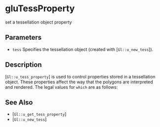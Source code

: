 # gluTessProperty
set a tessellation object property

## Parameters
- `tess`
  Specifies the tessellation object (created with [`Gl::u_new_tess`]).

## Description
[`Gl::u_tess_property`] is used to control properties stored in a
  tessellation object. These properties affect the way that the polygons
  are interpreted and rendered. The legal values for `which` are as
  follows:

## See Also
- [`Gl::u_get_tess_property`]
- [`Gl::u_new_tess`]
